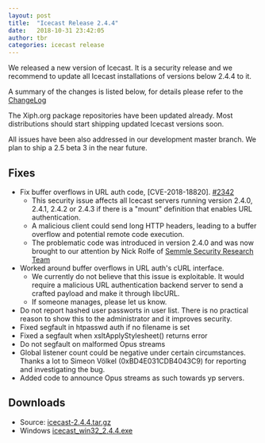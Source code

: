 ```yaml
---
layout: post
title:  "Icecast Release 2.4.4"
date:   2018-10-31 23:42:05
author: tbr
categories: icecast release
---
```


We released a new version of Icecast. It is a security release and we recommend to update all Icecast installations of versions below 2.4.4 to it.

A summary of the changes is listed below, for details please refer
to the [ChangeLog](https://gitlab.xiph.org/xiph/icecast-server/blob/release-2.4.4/ChangeLog)

The Xiph.org package repositories have been updated already. Most distributions should start shipping updated Icecast versions soon.

All issues have been also addressed in our development master branch. We plan to ship a 2.5 beta 3 in the near future.

## Fixes

-   Fix buffer overflows in URL auth code, [CVE-2018-18820]. [#2342]
    * This security issue affects all Icecast servers running version 2.4.0, 2.4.1, 2.4.2 or 2.4.3 if there is a "mount" definition that enables URL authentication.
    * A malicious client could send long HTTP headers, leading to a buffer overflow and potential remote code execution.
    * The problematic code was introduced in version 2.4.0 and was now brought to our attention by Nick Rolfe of [Semmle Security Research Team](https://lgtm.com/security)
-   Worked around buffer overflows in URL auth's cURL interface.
    * We currently do not believe that this issue is exploitable. It would require a malicious URL authentication backend server to send a crafted payload and make it through libcURL.
    * If someone manages, please let us know.
-   Do not report hashed user passworts in user list. There is no practical reason to show this to the administrator and it improves security.
-   Fixed segfault in htpasswd auth if no filename is set
-   Fixed a segfault when xsltApplyStylesheet() returns error
-   Do not segfault on malformed Opus streams
-   Global listener count could be negative under certain circumstances. Thanks a lot to Simeon Völkel (0xBD4E031CDB4043C9) for reporting and investigating the bug.
-   Added code to announce Opus streams as such towards yp servers.


## Downloads

-   Source: [icecast-2.4.4.tar.gz](http://downloads.xiph.org/releases/icecast/icecast-2.4.4.tar.gz)
-   Windows [icecast_win32_2.4.4.exe](http://downloads.xiph.org/releases/icecast/icecast_win32_2.4.4.exe)

[#2342]: https://gitlab.xiph.org/xiph/icecast-server/issues/2342
